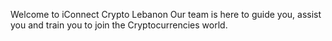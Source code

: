 
Welcome to iConnect Crypto Lebanon
Our team is here to guide you, assist you and train you to join the Cryptocurrencies world.
